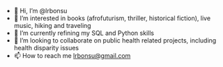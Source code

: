 - 👋 Hi, I’m @lrbonsu
- 👀 I’m interested in books (afrofuturism, thriller, historical fiction), live music, hiking and traveling
- 🌱 I’m currently refining my SQL and Python skills
- 💞️ I’m looking to collaborate on public health related projects, including health disparity issues
- 📫 How to reach me lrbonsu@gmail.com

<!---
lrbonsu/lrbonsu is a ✨ special ✨ repository because its `README.md` (this file) appears on your GitHub profile.
You can click the Preview link to take a look at your changes.
--->
